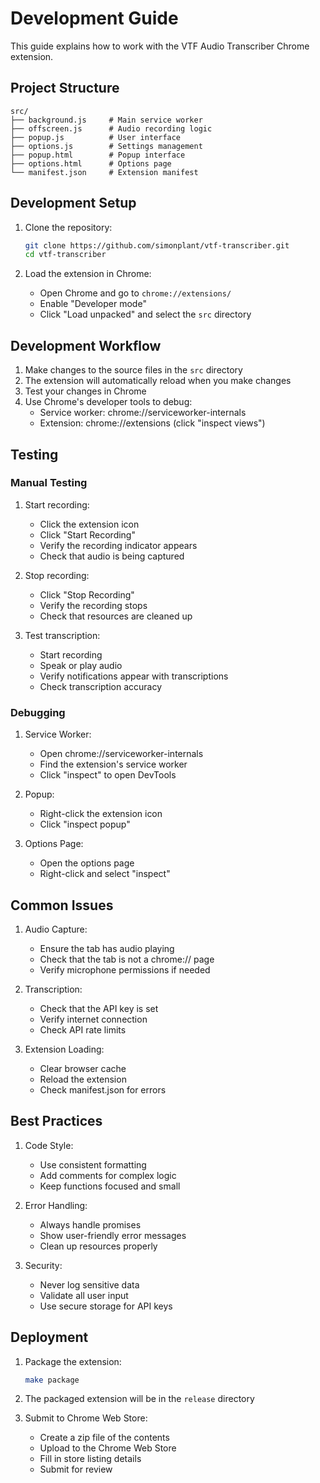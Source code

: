 # Development Guide

This guide explains how to work with the VTF Audio Transcriber Chrome extension.

## Project Structure

```
src/
├── background.js     # Main service worker
├── offscreen.js      # Audio recording logic
├── popup.js          # User interface
├── options.js        # Settings management
├── popup.html        # Popup interface
├── options.html      # Options page
└── manifest.json     # Extension manifest
```

## Development Setup

1. Clone the repository:
   ```bash
   git clone https://github.com/simonplant/vtf-transcriber.git
   cd vtf-transcriber
   ```

2. Load the extension in Chrome:
   - Open Chrome and go to `chrome://extensions/`
   - Enable "Developer mode"
   - Click "Load unpacked" and select the `src` directory

## Development Workflow

1. Make changes to the source files in the `src` directory
2. The extension will automatically reload when you make changes
3. Test your changes in Chrome
4. Use Chrome's developer tools to debug:
   - Service worker: chrome://serviceworker-internals
   - Extension: chrome://extensions (click "inspect views")

## Testing

### Manual Testing

1. Start recording:
   - Click the extension icon
   - Click "Start Recording"
   - Verify the recording indicator appears
   - Check that audio is being captured

2. Stop recording:
   - Click "Stop Recording"
   - Verify the recording stops
   - Check that resources are cleaned up

3. Test transcription:
   - Start recording
   - Speak or play audio
   - Verify notifications appear with transcriptions
   - Check transcription accuracy

### Debugging

1. Service Worker:
   - Open chrome://serviceworker-internals
   - Find the extension's service worker
   - Click "inspect" to open DevTools

2. Popup:
   - Right-click the extension icon
   - Click "inspect popup"

3. Options Page:
   - Open the options page
   - Right-click and select "inspect"

## Common Issues

1. Audio Capture:
   - Ensure the tab has audio playing
   - Check that the tab is not a chrome:// page
   - Verify microphone permissions if needed

2. Transcription:
   - Check that the API key is set
   - Verify internet connection
   - Check API rate limits

3. Extension Loading:
   - Clear browser cache
   - Reload the extension
   - Check manifest.json for errors

## Best Practices

1. Code Style:
   - Use consistent formatting
   - Add comments for complex logic
   - Keep functions focused and small

2. Error Handling:
   - Always handle promises
   - Show user-friendly error messages
   - Clean up resources properly

3. Security:
   - Never log sensitive data
   - Validate all user input
   - Use secure storage for API keys

## Deployment

1. Package the extension:
   ```bash
   make package
   ```

2. The packaged extension will be in the `release` directory

3. Submit to Chrome Web Store:
   - Create a zip file of the contents
   - Upload to the Chrome Web Store
   - Fill in store listing details
   - Submit for review 